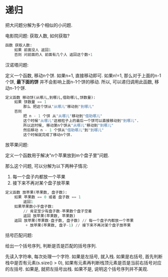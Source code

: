 # 递归
把大问题分解为多个相似的小问题.

电影院问题: 获取人数, 如何获取?

```python
函数 获取人数:
    如果 前面没人 返回1
    否则 问前面的人 前面有几个人 返回这个数+1
```

汉诺塔问题:

定义一个函数, 移动n个饼. 如果n=1, 直接移动即可. 如果n!=1, 那么对于上面的n-1个饼, **最下面的饼** 并不会影响上面n-1个饼的移动. 所以, 可以递归调用此函数, 移动n-1个饼.

```python
定义函数 移动饼(从哪儿,到哪儿,借助哪儿,饼数量):
    如果 饼数量 == 1 
        那么 把这个饼从"从哪儿"移动到"到哪儿"
    否则
        把 n - 1 个饼 从"从哪儿"移动到"借助哪儿"
        这个时候"从哪儿"这根柱子上的最后一个饼可以直接移动到"到哪儿".
        所以这时候, 移动第n个饼从"从哪儿"移动到"到哪儿"
        然后移动 n - 1 个饼从"借助哪儿"到"到哪儿"
        这个时候就完成了移动n个饼.
```

放苹果问题:

定义一个函数用于解决"n个苹果放到m个盘子里"问题.

那么这个问题, 可以分解为以下两种子情况:

1. 每一个盘子内都放一个苹果
2. 接下来不再对某个盘子放苹果

```python
定义函数 放苹果(苹果数, 盘子数):
    如果 苹果数 == 0 或者 盘子数 == 1
        返回1
    如果苹果数小于盘子数:
        // 肯定至少有盘子数-苹果数个盘子空着
        返回 放苹果(苹果数, 苹果数)
    返回 放苹果(苹果数-盘子数, 盘子数) // 每一个盘子内都放一个苹果
         + 放苹果(苹果数, 盘子-1) // 接下来不再对某个盘子放苹果
```

括号匹配问题:

给出一个括号序列, 判断是否是匹配的括号序列.

先读入字符串, 每次处理一个字符. 如果是左括号, 就入栈. 如果是右括号, 首先判断栈中是否有元素(s.size() > 0), 如果有元素再判断栈顶元素是否是当前右括号对应的左括号. 如果是, 就把左括号出栈. 如果不是, 说明这个括号序列并不美观.

